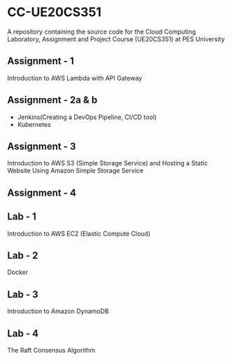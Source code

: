 # CC-UE20CS351
A repository containing the source code for the Cloud Computing Laboratory, Assignment and Project Course (UE20CS351) at PES University

## Assignment - 1
Introduction to AWS Lambda with API Gateway

## Assignment - 2a & b
- Jenkins(Creating a DevOps Pipeline, CI/CD tool)
- Kubernetes

## Assignment - 3
Introduction to AWS S3 (Simple Storage Service) and Hosting a Static Website Using Amazon Simple Storage Service

## Assignment - 4

## Lab - 1
Introduction to AWS EC2 (Elastic Compute Cloud)

## Lab - 2 
Docker

## Lab - 3
Introduction to Amazon DynamoDB

## Lab - 4
The Raft Consensus Algorithm
